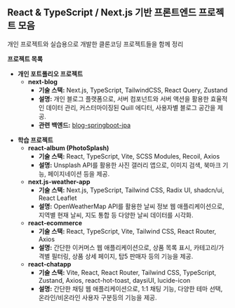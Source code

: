 ## React & TypeScript / Next.js 기반 프론트엔드 프로젝트 모음

개인 프로젝트와 실습용으로 개발한 클론코딩 프로젝트들을 함께 정리

**프로젝트 목록**

*   **개인 포트폴리오 프로젝트**
    *   **next-blog**
        *   **기술 스택:** Next.js, TypeScript, TailwindCSS, React Query, Zustand
        *   **설명:** 개인 블로그 플랫폼으로, 서버 컴포넌트와 서버 액션을 활용한 효율적인 데이터 관리, 커스터마이징된 Quill 에디터, 사용자별 블로그 공간을 제공.
        *   **관련 백엔드:** [blog-springboot-jpa](https://github.com/yhs-2551/spring-boot/tree/main/blog-springboot-jpa)

-  **학습 프로젝트**
    -   **react-album (PhotoSplash)**
        -   **기술 스택:** React, TypeScript, Vite, SCSS Modules, Recoil, Axios
        -   **설명:** Unsplash API를 활용한 사진 갤러리 앱으로, 이미지 검색, 북마크 기능, 페이지네이션 등을 제공.
    -   **next.js-weather-app**
        -   **기술 스택:** Next.js, TypeScript, Tailwind CSS, Radix UI, shadcn/ui, React Leaflet
        -   **설명:** OpenWeatherMap API를 활용한 날씨 정보 웹 애플리케이션으로, 지역별 현재 날씨, 지도 통합 등 다양한 날씨 데이터를 시각화.
    -   **react-ecommerce**
        -   **기술 스택:** React, TypeScript, Vite, Tailwind CSS, React Router, Axios
        -   **설명:** 간단한 이커머스 웹 애플리케이션으로, 상품 목록 표시, 카테고리/가격별 필터링, 상품 상세 페이지, 탑5 판매자 등의 기능을 제공.
    -   **react-chatapp**
        -   **기술 스택:** Vite, React, React Router, Tailwind CSS, TypeScript, Zustand, Axios, react-hot-toast, daysiUI, lucide-icon
        -   **설명:** 간단한 채팅 웹 애플리케이션으로, 1:1 채팅 기능, 다양한 테마 선택, 온라인/비온라인 사용자 구분등의 기능을 제공.


